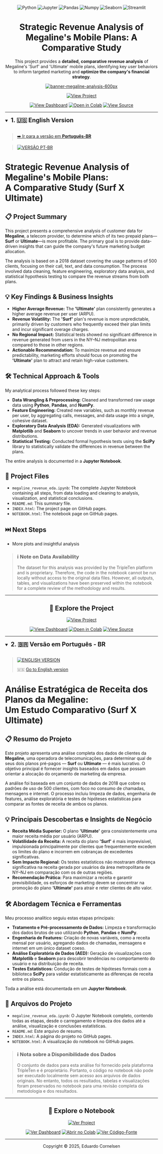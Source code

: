 <div align="center">
  
![Python](https://img.shields.io/badge/Python-3776AB?style=for-the-badge&logo=python&logoColor=white) ![Jupyter](https://img.shields.io/badge/Jupyter-F37626?style=for-the-badge&logo=jupyter&logoColor=white) ![Pandas](https://img.shields.io/badge/Pandas-150458?style=for-the-badge&logo=pandas&logoColor=white) ![Numpy](https://img.shields.io/badge/Numpy-013243?style=for-the-badge&logo=numpy&logoColor=white) ![Seaborn](https://img.shields.io/badge/Seaborn-444876?style=for-the-badge&logo=kubernetes&logoColor=white) ![Streamlit](https://img.shields.io/badge/Streamlit-9f0000?style=for-the-badge&logo=streamlit&logoColor=white)
  
# **Strategic Revenue Analysis of Megaline's Mobile Plans**: A Comparative Study

This project provides a **detailed, comparative revenue analysis** of Megaline's 'Surf' and 'Ultimate' mobile plans, identifying key user behaviors to inform targeted marketing and **optimize the company's financial strategy**.

[![banner-megaline-analysis-600px](https://github.com/user-attachments/assets/6b4319ed-bd83-41ec-8035-dc2c47fa51a4)](https://eduardocornelsen.github.io/megaline_revenue_analysis_story/)

[![View Project](https://img.shields.io/badge/View%20Project-a53825?style=for-the-badge&logo=rocket&logoColor=FFFFFF)](https://eduardocornelsen.github.io/megaline_revenue_analysis_story/)

[![View Dashboard](https://img.shields.io/badge/View%20Dashboard-E37400?style=for-the-badge&logo=googleanalytics&logoColor=white)](https://example.com) [![Open in Colab](https://img.shields.io/badge/Open%20in%20Colab-F9AB00?style=for-the-badge&logo=googlecolab&logoColor=FFFFFF)](https://colab.research.google.com/drive/1Sy64mFffPI-nRyfE1DZvz-5qeMy58dj2?usp=sharing) [![View Source](https://img.shields.io/badge/View%20Source-181717?style=for-the-badge&logo=github&logoColor=white)](https://github.com/eduardocornelsen/megaline_revenue_analysis_story)

</div>

---

<details open>
 <summary>
 <b style="font-size: 1.4em;">1. 🇺🇸 English Version</b>
 </summary>

> [➡️ Ir para a versão em **Português-BR**](#análise-estratégica-de-receita-dos-planos-da-megaline)
 
> [![VERSÃO PT-BR](https://img.shields.io/badge/🇧🇷%20VERSÃO%20PT--BR-333?style=for-the-badge&logoColor=white)](#analise-estrategica-de-receita-dos-planos-da-megaline)

# **Strategic Revenue Analysis of Megaline's Mobile Plans**:<br> A Comparative Study (Surf X Ultimate)

## 📋 Project Summary

This project presents a comprehensive analysis of customer data for **Megaline**, a telecom provider, to determine which of its two prepaid plans—**Surf** or **Ultimate**—is more profitable. The primary goal is to provide data-driven insights that can guide the company's future marketing budget allocation.

The analysis is based on a 2018 dataset covering the usage patterns of 500 clients, focusing on their call, text, and data consumption. The process involved data cleaning, feature engineering, exploratory data analysis, and statistical hypothesis testing to compare the revenue streams from both plans.
<br>

## 💡 Key Findings & Business Insights

* **Higher Average Revenue:** The **'Ultimate'** plan consistently generates a higher average revenue per user (ARPU).
* **Revenue Volatility:** The **'Surf'** plan's revenue is more unpredictable, primarily driven by customers who frequently exceed their plan limits and incur significant overage charges.
* **No Regional Impact:** Statistical tests showed no significant difference in revenue generated from users in the NY–NJ metropolitan area compared to those in other regions.
* **Actionable Recommendation:** To maximize revenue and ensure predictability, marketing efforts should focus on promoting the **'Ultimate'** plan to attract and retain high-value customers.


## 🛠️ Technical Approach & Tools

My analytical process followed these key steps:
* **Data Wrangling & Preprocessing:** Cleaned and transformed raw usage data using **Python**, **Pandas**, and **NumPy**.
* **Feature Engineering:** Created new variables, such as monthly revenue per user, by aggregating calls, messages, and data usage into a single, cohesive dataset.
* **Exploratory Data Analysis (EDA):** Generated visualizations with **Matplotlib** and **Seaborn** to uncover trends in user behavior and revenue distributions.
* **Statistical Testing:** Conducted formal hypothesis tests using the **SciPy** library to statistically validate the differences in revenue between the plans.

The entire analysis is documented in a **Jupyter Notebook**.


## 📂 Project Files

* `megaline_revenue_eda.ipynb`: The complete Jupyter Notebook containing all steps, from data loading and cleaning to analysis, visualization, and statistical conclusions.
* `README.md`: This summary file.
* `INDEX.html`: The project page on GitHub pages.
* `NOTEBOOK.html`: The notebook page on GitHub pages. 


## ⏭️ Next Steps

* More plots and insightful analysis

  
> ### ℹ️ Note on Data Availability
>
> The dataset for this analysis was provided by the TripleTen platform and is proprietary. Therefore, the code in the notebook cannot be run locally without access to the original data files. However, all outputs, tables, and visualizations have been preserved within the notebook for a complete review of the methodology and results.

---

<div align='center'>

## 🚀 **Explore the Project**

[![View Project](https://img.shields.io/badge/View%20Project-a53825?style=for-the-badge&logo=rocket&logoColor=FFFFFF)](https://eduardocornelsen.github.io/megaline_revenue_analysis_story/)

[![View Dashboard](https://img.shields.io/badge/View%20Dashboard-E37400?style=for-the-badge&logo=googleanalytics&logoColor=white)](https://example.com) [![Open in Colab](https://img.shields.io/badge/Open%20in%20Colab-F9AB00?style=for-the-badge&logo=googlecolab&logoColor=FFFFFF)](https://colab.research.google.com/drive/1Sy64mFffPI-nRyfE1DZvz-5qeMy58dj2?usp=sharing) [![View Source](https://img.shields.io/badge/View%20Source-181717?style=for-the-badge&logo=github&logoColor=white)](https://github.com/eduardocornelsen/megaline_revenue_analysis_story)

</div>

</details>

***

<details open>
 <summary>
 <b style="font-size: 1.4em;">2. 🇧🇷 Versão em Português - BR</b>
 </summary>
 
<br>

> [![ENGLISH VERSION](https://img.shields.io/badge/🇺🇸%20ENGLISH%20VERSION-333?style=for-the-badge&logoColor=white)](#strategic-revenue-analysis-of-megalines-mobile-plans)
> 
> 🇺🇸 [Go to English version](#strategic-revenue-analysis-of-megalines-mobile-plans-english-version)


# **Análise Estratégica de Receita dos Planos da Megaline**:<br> Um Estudo Comparativo (Surf X Ultimate)




## 📋 Resumo do Projeto

Este projeto apresenta uma análise completa dos dados de clientes da **Megaline**, uma operadora de telecomunicações, para determinar qual de seus dois planos pré-pagos — **Surf** ou **Ultimate** — é mais lucrativo. O objetivo principal é fornecer insights baseados em dados que possam orientar a alocação do orçamento de marketing da empresa.

A análise foi baseada em um conjunto de dados de 2018 que cobre os padrões de uso de 500 clientes, com foco no consumo de chamadas, mensagens e internet. O processo incluiu limpeza de dados, engenharia de features, análise exploratória e testes de hipóteses estatísticas para comparar as fontes de receita de ambos os planos.


## 💡 Principais Descobertas e Insights de Negócio

* **Receita Média Superior:** O plano **'Ultimate'** gera consistentemente uma maior receita média por usuário (ARPU).
* **Volatilidade da Receita:** A receita do plano **'Surf'** é mais imprevisível, impulsionada principalmente por clientes que frequentemente excedem os limites do plano e incorrem em cobranças de excedentes significativas.
* **Sem Impacto Regional:** Os testes estatísticos não mostraram diferença significativa na receita gerada por usuários da área metropolitana de NY–NJ em comparação com os de outras regiões.
* **Recomendação Prática:** Para maximizar a receita e garantir previsibilidade, os esforços de marketing devem se concentrar na promoção do plano **'Ultimate'** para atrair e reter clientes de alto valor.


## 🛠️ Abordagem Técnica e Ferramentas

Meu processo analítico seguiu estas etapas principais:
* **Tratamento e Pré-processamento de Dados:** Limpeza e transformação dos dados brutos de uso utilizando **Python**, **Pandas** e **NumPy**.
* **Engenharia de Features:** Criação de novas variáveis, como a receita mensal por usuário, agregando dados de chamadas, mensagens e internet em um único dataset coeso.
* **Análise Exploratória de Dados (AED):** Geração de visualizações com **Matplotlib** e **Seaborn** para descobrir tendências no comportamento do usuário e na distribuição de receita.
* **Testes Estatísticos:** Condução de testes de hipóteses formais com a biblioteca **SciPy** para validar estatisticamente as diferenças de receita entre os planos.

Toda a análise está documentada em um **Jupyter Notebook**.


## 📂 Arquivos do Projeto

* `megaline_revenue_eda.ipynb`: O Jupyter Notebook completo, contendo todas as etapas, desde o carregamento e limpeza dos dados até a análise, visualização e conclusões estatísticas.
* `README.md`: Este arquivo de resumo.
* `INDEX.html`: A página do projeto no GitHub pages.
* `NOTEBOOK.html`: A visualização do notebook no GitHub pages.

> ### ℹ️ Nota sobre a Disponibilidade dos Dados
> O conjunto de dados para esta análise foi fornecido pela plataforma TripleTen e é proprietário. Portanto, o código no notebook não pode ser executado localmente sem acesso aos arquivos de dados originais. No entanto, todos os resultados, tabelas e visualizações foram
> preservados no notebook para uma revisão completa da metodologia e dos resultados.


---

<div align='center'>

## 🚀 **Explore o Notebook**

[![Ver Project](https://img.shields.io/badge/Ver%20Projeto-a53825?style=for-the-badge&logo=rocket&logoColor=FFFFFF)](https://eduardocornelsen.github.io/megaline_revenue_analysis_story/)

[![Ver Dashboard](https://img.shields.io/badge/Ver%20Dashboard-E37400?style=for-the-badge&logo=googleanalytics&logoColor=white)](https://example.com) [![Abrir no Colab](https://img.shields.io/badge/Abrir%20no%20Colab-F9AB00?style=for-the-badge&logo=googlecolab&logoColor=FFFFFF)](https://colab.research.google.com/drive/1Sy64mFffPI-nRyfE1DZvz-5qeMy58dj2?usp=sharing) [![Ver Código-Fonte](https://img.shields.io/badge/Ver%20Código--Fonte-181717?style=for-the-badge&logo=github&logoColor=white)](https://github.com/eduardocornelsen/megaline_revenue_analysis_story)

</details>

***
<p align="center">
Copyright © 2025, Eduardo Cornelsen
</p>

</div>
